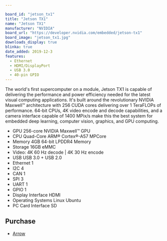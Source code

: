 ```yaml
---

board_id: "jetson_tx1"
title: "Jetson TX1"
name: "Jetson TX1"
manufacturer: "NVIDIA"
board_url: "https://developer.nvidia.com/embedded/jetson-tx1"
board_image: "jetson_tx1.jpg"
downloads_display: true
blinka: true
date_added: 2019-12-3
features:
  - Ethernet
  - HDMI/DisplayPort
  - USB 3.0
  - 40-pin GPIO
---
```


The world's first supercomputer on a module, Jetson TX1 is capable of delivering the performance and power efficiency needed for the latest visual computing applications. It's built around the revolutionary NVIDIA Maxwell™ architecture with 256 CUDA cores delivering over 1 TeraFLOPs of performance. 64-bit CPUs, 4K video encode and decode capabilities, and a camera interface capable of 1400 MPix/s make this the best system for embedded deep learning, computer vision, graphics, and GPU computing.

- GPU    256-core NVIDIA Maxwell™ GPU
- CPU    Quad-Core ARM® Cortex®-A57 MPCore
- Memory    4GB 64-bit LPDDR4 Memory
- Storage    16GB eMMC
- Video: 4K 60 Hz decode | 4K 30 Hz encode
- USB   USB 3.0 + USB 2.0
- Ethernet  1
- I2C   4
- CAN  1
- SPI   3
- UART  1
- GPIO  1
- Display Interface HDMI
- Operating Systems  Linux Ubuntu
- PC Card Interface SD

## Purchase
* [Arrow](https://www.arrow.com/en/products/900-82180-0001-000/nvidia)
